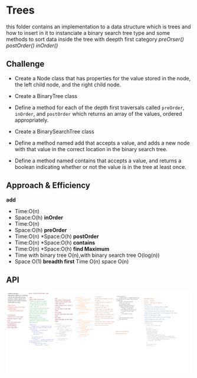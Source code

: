 # Trees
this folder contains an implementation to a data structure which is trees and how to insert in it to instanciate a binary search tree type and some methods to sort data inside the tree with deepth first category *preOrser() postOrder() inOrder()*


## Challenge
* Create a Node class that has properties for the value stored in the node, the left child node, and the right child node.

* Create a BinaryTree class

* Define a method for each of the depth first traversals called `preOrder`, `inOrder`, and `postOrder` which returns an array of the values, ordered appropriately.

* Create a BinarySearchTree class
 * Define a method named add that accepts a value, and adds a new node with that value in the correct location in the binary search tree.
 * Define a method named contains that accepts a value, and returns a boolean indicating whether or not the value is in the tree at least once.

## Approach & Efficiency
**add**
 * Time:O(n)
 * Space:O(h)
**inOrder**
 * Time:O(n)
 * Space:O(h)
**preOrder**
 * Time:O(n)
 *Space:O(h)
**postOrder**
* Time:O(n)
*Space:O(h)
**contains**
* Time:O(n)
*Space:O(h)
**find Maximum**
* Time with binary tree O(n),with binary search tree O(log(n))
* Space O(1) 
**breadth first**
Time O(n)
space O(n)

## API

![tree](../../assets/sort.png)